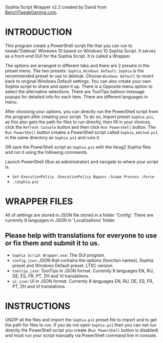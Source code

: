 Sophia Script Wrapper v2.2 created by David from [BenchTweakGaming.com](https://benchtweakgaming.com/2020/10/10/windows-10-debloat-tool/).  

# INTRODUCTION

This program create a PowerShell script file that you can run to tweak/'Debloat' Windows 10 based on Windows 10 Sophia Script. It serves as a front-end GUI for the Sophia Script. It is called a Wrapper.

The options are arranged in different tabs and there are 2 presets in the preset menu. The two presets: `Sophia`, `Windows Default`. `Sophia` is the recommended preset to use to debloat. Choose `Windows Default` to revert back to original Windows Default settings. You can also create your own Sophia script to share and open it up. There is a Opposite menu option to select the alternative selections. There are ToolTips balloon message popups for detailed info for each item. There are different languages in menu.

After choosing your options, you can directly run the PowerShell script from the program after creating your script. To do so, import preset `Sophia.ps1`, as this also gets the path for files to run directly, then fill in your choices, click the `Refresh Console` button and then click `Run Powershell` button. The `Run PowerShell` button  creates a PowerShell script called `Sophia_edited.ps1` in the same directory as `Sophia.ps1` and runs it.

OR save the PowerShell script as `Sophia.ps1` with the farag2 Sophia files and run it using the following commands.

Launch PowerShell (Run as administrator) and navigate to where your script is.

* `Set-ExecutionPolicy -ExecutionPolicy Bypass -Scope Process -Force`
* `.\Sophia.ps1`

# WRAPPER FILES

All of settings are stored in JSON file stored in a folder 'Config'. There are currently 8 languages in JSON in 'Localizations' folder.

## Please help with translations for everyone to use or fix them and submit it to us.

* `Sophia Script Wrapper.exe`: The GUI program.
* `config.json`: JSON that contains the options (function names), Sophia preset and Windows Default preset. LTSC version.
* `tooltip.json`: ToolTips in JSON format. Currently 8 languages EN, RU, DE, ES, FR, PT, ZH and VI translations.
* `ui.json`: UI in JSON format. Currently 8 languages EN, RU, DE, ES, FR, PT, ZH and VI translations.

# INSTRUCTIONS

UNZIP all the files and import the `Sophia.ps1` preset file to import and to get the path for files to run. If you do not open `Sophia.ps1` then you can not run directly the PowerShell script you create (`Run PowerShell` button is disabled) and must run your script manually via PowerShell command line in console.

